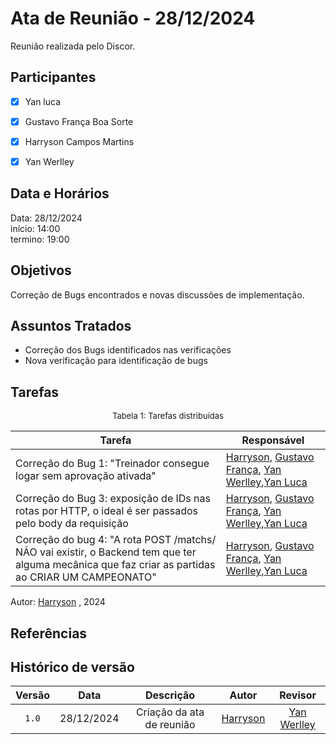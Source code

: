 # Ata de Reunião - 28/12/2024

Reunião realizada pelo Discor.

## Participantes

- [x] Yan luca
- [x] Gustavo França Boa Sorte
- [x] Harryson Campos Martins
- [x] Yan Werlley


## Data e Horários

Data: 28/12/2024 \
início: 14:00 \
termino: 19:00

## Objetivos

Correção de Bugs encontrados e novas discussões de implementação.

## Assuntos Tratados

- Correção dos Bugs identificados nas verificações
- Nova verificação para identificação de bugs

## Tarefas

<font size="2"><p style="text-align: center">Tabela 1: Tarefas distribuídas </p></font>

| Tarefa                               | Responsável                                      |
| ------------------------------------ | ------------------------------------------------ |
| Correção do Bug 1: "Treinador consegue logar sem aprovação ativada"              | [Harryson](https://github.com/harry-cmartin), [Gustavo França](https://github.com/gustavofbs), [Yan Werlley](https://github.com/YanWerlley),[Yan Luca](https://github.com/yan-luca)   |  
| Correção do Bug 3:  exposição de IDs nas rotas por HTTP, o ideal é ser passados pelo body da requisição| [Harryson](https://github.com/harry-cmartin), [Gustavo França](https://github.com/gustavofbs), [Yan Werlley](https://github.com/YanWerlley),[Yan Luca](https://github.com/yan-luca) |
|Correção do bug 4: "A rota POST /matchs/ NÃO vai existir, o Backend tem que ter alguma mecânica que faz criar as partidas ao CRIAR UM CAMPEONATO"|[Harryson](https://github.com/harry-cmartin), [Gustavo França](https://github.com/gustavofbs), [Yan Werlley](https://github.com/YanWerlley),[Yan Luca](https://github.com/yan-luca) |


Autor: [Harryson](https://github.com/harry-cmartin) , 2024



## Referências

## Histórico de versão

| Versão | Data | Descrição | Autor | Revisor |
| :----: | :--: | :-------: | :---: | :-----: |
| `1.0` | 28/12/2024 | Criação da ata de reunião |  [Harryson](https://github.com/harry-cmartin) | [Yan Werlley](https://github.com/YanWerlley)|

